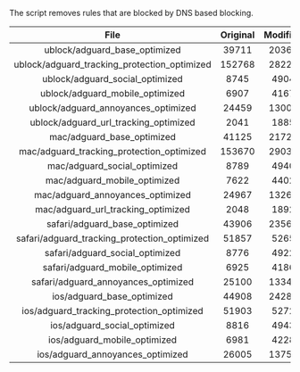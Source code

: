 The script removes rules that are blocked by DNS based blocking.


| File | Original | Modified |
|:----:|:-----:|:-----:|
| ublock/adguard_base_optimized | 39711 | 20364 |
| ublock/adguard_tracking_protection_optimized | 152768 | 28226 |
| ublock/adguard_social_optimized | 8745 | 4904 |
| ublock/adguard_mobile_optimized | 6907 | 4167 |
| ublock/adguard_annoyances_optimized | 24459 | 13001 |
| ublock/adguard_url_tracking_optimized | 2041 | 1885 |
| mac/adguard_base_optimized | 41125 | 21727 |
| mac/adguard_tracking_protection_optimized | 153670 | 29038 |
| mac/adguard_social_optimized | 8789 | 4940 |
| mac/adguard_mobile_optimized | 7622 | 4402 |
| mac/adguard_annoyances_optimized | 24967 | 13263 |
| mac/adguard_url_tracking_optimized | 2048 | 1892 |
| safari/adguard_base_optimized | 43906 | 23562 |
| safari/adguard_tracking_protection_optimized | 51857 | 5265 |
| safari/adguard_social_optimized | 8776 | 4922 |
| safari/adguard_mobile_optimized | 6925 | 4186 |
| safari/adguard_annoyances_optimized | 25100 | 13340 |
| ios/adguard_base_optimized | 44908 | 24287 |
| ios/adguard_tracking_protection_optimized | 51903 | 5272 |
| ios/adguard_social_optimized | 8816 | 4943 |
| ios/adguard_mobile_optimized | 6981 | 4228 |
| ios/adguard_annoyances_optimized | 26005 | 13755 |